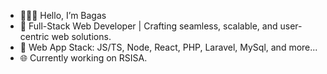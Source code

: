  - 🧙🏽‍♂️ Hello, I’m Bagas
 - 👾 Full-Stack Web Developer | Crafting seamless, scalable, and user-centric web solutions.
 - 📘 Web App Stack: JS/TS, Node, React, PHP, Laravel, MySql, and more... 
 - 🌐 Currently working on RSISA.


<!---
atlamors/atlamors is a ✨ special ✨ repository because its `README.md` (this file) appears on your GitHub profile.
You can click the Preview link to take a look at your changes.
--->
